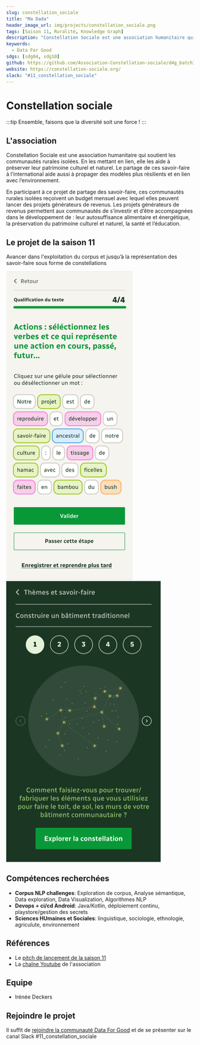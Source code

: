 ```yaml
---
slug: constellation_sociale
title: "Ma Dada"
header_image_url: img/projects/constellation_sociale.png
tags: [Saison 11, Ruralité, Knowledge Graph]
description: "Constellation Sociale est une association humanitaire qui soutient les communautés rurales isolées 👥"
keywords:
  - Data For Good
sdgs: [sdg04, sdg10]
github: https://github.com/Association-Constellation-sociale/d4g_batch10_constellation-sociale-datascience
website: https://constellation-sociale.org/
slack: "#11_constellation_sociale"
---
```


# Constellation sociale

:::tip
Ensemble, faisons que la diversité soit une force !
:::

## L'association

Constellation Sociale est une association humanitaire qui soutient les communautés rurales isolées. En les mettant en lien, elle les aide à préserver leur patrimoine culturel et naturel. Le partage de ces savoir-faire à l’international aide aussi à propager des modèles plus résilients et en lien avec l’environnement.

En participant à ce projet de partage des savoir-faire, ces communautés rurales isolées reçoivent un budget mensuel avec lequel elles peuvent lancer des projets générateurs de revenus. Les projets générateurs de revenus permettent aux communautés de s’investir et d’être accompagnées dans le développement de : leur autosuffisance alimentaire et énergétique, la préservation du patrimoine culturel et naturel, la santé et l’éducation.

## Le projet de la saison 11

Avancer dans l'exploitation du corpus et jusqu’à la représentation des savoir-faire sous forme de constellations

![](./savoir_qualifier.png)
![](./constellation.png)

## Compétences recherchées

- **Corpus NLP challenges**: Exploration de corpus, Analyse sémantique, Data exploration, Data Visualization, Algorithmes NLP
- **Devops + ci/cd Android**: Java/Kotlin, déploiement continu, playstore/gestion des secrets
- **Sciences HUmaines et Sociales**: linguistique, sociologie, ethnologie, agriculute, environnement

## Références

- Le [pitch de lancement de la saison 11](https://docs.google.com/presentation/d/1QS4ju8od8lMZQdhibh7WeciZtIjGRt-RYn7LCE6eSEc/edit#slide=id.g22389111da9_4_0)
- La [chaîne Youtube](https://www.youtube.com/channel/UCdxsmas5t-yQFbaM3g73bbg) de l'association

## Equipe

- Irénée Deckers

## Rejoindre le projet

Il suffit de [rejoindre la communauté Data For Good](/join) et de se présenter sur le canal Slack #11_constellation_sociale

